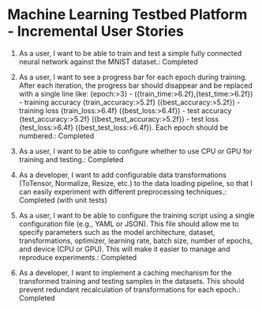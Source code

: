 # Machine Learning Testbed Platform - Incremental User Stories

1. As a user, I want to be able to train and test a simple fully connected neural network against the MNIST dataset.: Completed

2. As a user, I want to see a progress bar for each epoch during training. After each iteration, the progress bar should disappear and be replaced with a single line like: {epoch:>3} - ({train_time:>6.2f},{test_time:>6.2f}) - training accuracy {train_accuracy:>5.2f} ({best_accuracy:>5.2f}) - training loss {train_loss:>6.4f} ({best_loss:>6.4f}) - test accuracy {test_accuracy:>5.2f} ({best_test_accuracy:>5.2f}) - test loss {test_loss:>6.4f} ({best_test_loss:>6.4f}). Each epoch should be numbered.: Completed

3. As a user, I want to be able to configure whether to use CPU or GPU for training and testing.: Completed

4. As a developer, I want to add configurable data transformations (ToTensor, Normalize, Resize, etc.) to the data loading pipeline, so that I can easily experiment with different preprocessing techniques.: Completed (with unit tests)

5. As a user, I want to be able to configure the training script using a single configuration file (e.g., YAML or JSON). This file should allow me to specify parameters such as the model architecture, dataset, transformations, optimizer, learning rate, batch size, number of epochs, and device (CPU or GPU). This will make it easier to manage and reproduce experiments.: Completed

6. As a developer, I want to implement a caching mechanism for the transformed training and testing samples in the datasets. This should prevent redundant recalculation of transformations for each epoch.: Completed
